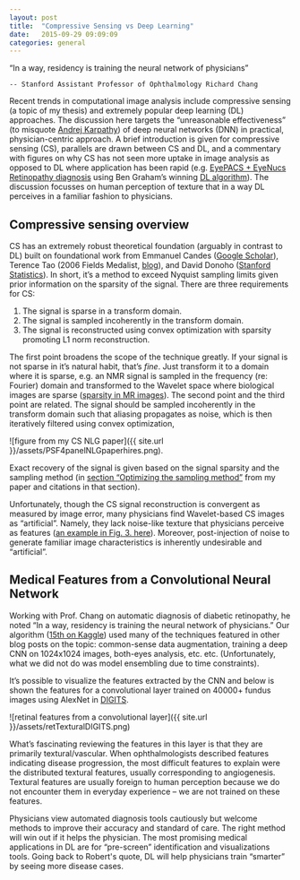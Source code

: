 ```yaml
---
layout: post
title:  "Compressive Sensing vs Deep Learning"
date:   2015-09-29 09:09:09
categories: general
---
```


“In a way, residency is training the neural network of physicians”

    -- Stanford Assistant Professor of Ophthalmology Richard Chang

Recent trends in computational image analysis include compressive sensing (a topic of my thesis) and extremely popular deep learning (DL) approaches. The discussion here targets the “unreasonable effectiveness” (to misquote [Andrej Karpathy][karpathyBlog]) of deep neural networks (DNN) in practical, physician-centric approach.  A brief introduction is given for compressive sensing (CS), parallels are drawn between CS and DL, and a commentary with figures on why CS has not seen more uptake in image analysis as opposed to DL where application has been rapid (e.g. [EyePACS + EyeNucs Retinopathy diagnosis][eyeNucs] using Ben Graham’s winning [DL algorithm][benKaggle]).  The discussion focusses on human perception of texture that in a way DL perceives in a familiar fashion to physicians.  

Compressive sensing overview
------------
CS has an extremely robust theoretical foundation (arguably in contrast to DL) built on foundational work from Emmanuel Candes ([Google Scholar][emmScholar]), Terence Tao (2006 Fields Medalist, [blog][terryBlog]), and David Donoho ([Stanford Statistics][donohoStats]).  In short, it’s a method to exceed Nyquist sampling limits given prior information on the sparsity of the signal.  There are three requirements for CS:

1.	The signal is sparse in a transform domain.
2.	The signal is sampled incoherently in the transform domain.
3.	The signal is reconstructed using convex optimization with sparsity promoting L1 norm reconstruction.

The first point broadens the scope of the technique greatly.  If your signal is not sparse in it’s natural habit, that’s *fine*.  Just transform it to a domain where it is sparse, e.g. an NMR signal is sampled in the frequency (re: Fourier) domain and transformed to the Wavelet space where biological images are sparse ([sparsity in MR images][LustigCS]).  The second point and the third point are related.  The signal should be sampled incoherently in the transform domain such that aliasing propagates as noise, which is then iteratively filtered using convex optimization, 

![figure from my CS NLG paper]({{ site.url }}/assets/PSF4panelNLGpaperhires.png).  

Exact recovery of the signal is given based on the signal sparsity and the sampling method (in [section “Optimizing the sampling method”][csNLGpaper] from my paper and citations in that section).  

Unfortunately, though the CS signal reconstruction is convergent as measured by image error, many physicians find Wavelet-based CS images as “artificial”.  Namely, they lack noise-like texture that physicians perceive as features ([an example in Fig. 3. here][LustigCS]).  Moreover, post-injection of noise to generate familiar image characteristics is inherently undesirable and “artificial”.

Medical Features from a Convolutional Neural Network
------------
Working with Prof. Chang on automatic diagnosis of diabetic retinopathy, he noted “In a way, residency is training the neural network of physicians.”  Our algorithm ([15th on Kaggle][kaggleLeaderboard]) used many of the techniques featured in other blog posts on the topic: common-sense data augmentation, training a deep CNN on 1024x1024 images, both-eyes analysis, etc. etc.  (Unfortunately, what we did not do was model ensembling due to time constraints).

It’s possible to visualize the features extracted by the CNN and below is shown the features for a convolutional layer trained on 40000+ fundus images using AlexNet in [DIGITS][digitsNV].

![retinal features from a convolutional layer]({{ site.url }}/assets/retTexturalDIGITS.png)

What’s fascinating reviewing the features in this layer is that they are primarily textural/vascular.  When ophthalmologists described features indicating disease progression, the most difficult features to explain were the distributed textural features, usually corresponding to angiogenesis.  Textural features are usually foreign to human perception because we do not encounter them in everyday experience – we are not trained on these features.

Physicians view automated diagnosis tools cautiously but welcome methods to improve their accuracy and standard of care.  The right method will win out if it helps the physician.  The most promising medical applications in DL are for “pre-screen” identification and visualizations tools. Going back to Robert's quote, DL will help physicians train “smarter” by seeing more disease cases.

[karpathyBlog]:   http://karpathy.github.io/2015/05/21/rnn-effectiveness/
[eyeNucs]:        http://ir.uiowa.edu/cgi/viewcontent.cgi?article=1033&context=omia
[benKaggle]:      https://www.kaggle.com/c/diabetic-retinopathy-detection/forums/t/15801/competition-report-min-pooling-and-thank-you/89062
[emmScholar]:     https://scholar.google.com/citations?user=nRQi4O8AAAAJ&hl=en&oi=ao
[terryBlog]:      https://terrytao.wordpress.com
[donohoStats]:    https://statistics.stanford.edu/people/david-donoho
[LustigCS]:       http://onlinelibrary.wiley.com/doi/10.1002/mrm.21391/abstract
[csNLGpaper]:     http://onlinelibrary.wiley.com/doi/10.1002/mrm.25364/abstract
[kaggleLeaderboard]: https://www.kaggle.com/c/diabetic-retinopathy-detection/leaderboard
[digitsNV]:       https://github.com/NVIDIA/DIGITS
